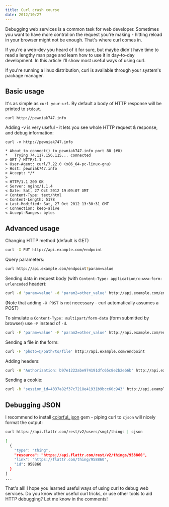 ```yaml
---
title: Curl crash course
date: 2012/10/27
---
```


Debugging web services is a common task for web developer. Sometimes you want to have more control on the request you're making - hitting reload in your browser might not be enough. That's where curl comes in.

If you're a web-dev you heard of it for sure, but maybe didn't have time to read a lengthy man page and learn how to use it in day-to-day development. In this article I'll show most useful ways of using curl.

If you're running a linux distribution, curl is available through your system's package manager.

## Basic usage

It's as simple as `curl your-url`. By default a body of HTTP response will be printed to `stdout`.

```
curl http://pewniak747.info
```

Adding -v is very useful - it lets you see whole HTTP request & response, and debug information:

```
curl -v http://pewniak747.info

* About to connect() to pewniak747.info port 80 (#0)
*   Trying 74.117.156.115... connected
> GET / HTTP/1.1
> User-Agent: curl/7.22.0 (x86_64-pc-linux-gnu)
> Host: pewniak747.info
> Accept: */*
> 
< HTTP/1.1 200 OK
< Server: nginx/1.1.4
< Date: Sat, 27 Oct 2012 19:09:07 GMT
< Content-Type: text/html
< Content-Length: 5178
< Last-Modified: Sat, 27 Oct 2012 13:30:31 GMT
< Connection: keep-alive
< Accept-Ranges: bytes

```

## Advanced usage

Changing HTTP method (default is GET)

``` sh
curl -X PUT http://api.example.com/endpoint
```

Query parameters:

``` sh
curl http://api.example.com/endpoint?param=value
```

Sending data in request body (with `Content-Type: application/x-www-form-urlencoded` header):

``` sh
curl -d 'param=value' -d 'param2=other_value' http://api.example.com/endpoint
```

(Note that adding `-X POST` is not necessary - curl automatically assumes a POST)

To simulate a `Content-Type: multipart/form-data` (form submitted by browser) use `-F` instead of `-d`.

``` sh
curl -F 'param=value' -F 'param2=other_value' http://api.example.com/endpoint
```

Sending a file in the form:

``` sh
curl -F 'photo=@/path/to/file' http://api.example.com/endpoint
```

Adding headers:

``` sh
curl -H "Authorization: b97e1222abe974191dfc65c8e2b2eb6b" http://api.example.com/endpoint
```

Sending a cookie:

``` sh
curl -b "session_id=4337a82f37c7218e41931b9bcc60c943" http://api.example.com/endpoint
```
## Debugging JSON

I recommend to install [colorful_json][1] gem - piping curl to `cjson` will nicely format the output:

``` sh
curl https://api.flattr.com/rest/v2/users/smgt/things | cjson

[
  {
    "type": "thing",
    "resource": "https://api.flattr.com/rest/v2/things/958860",
    "link": "https://flattr.com/thing/958860",
    "id": 958860
  }
]
...
```

That's all! I hope you learned useful ways of using curl to debug web services. Do you know other useful curl tricks, or use other tools to aid HTTP debugging? Let me know in the comments!

[1]: https://github.com/simon/colorful_json
